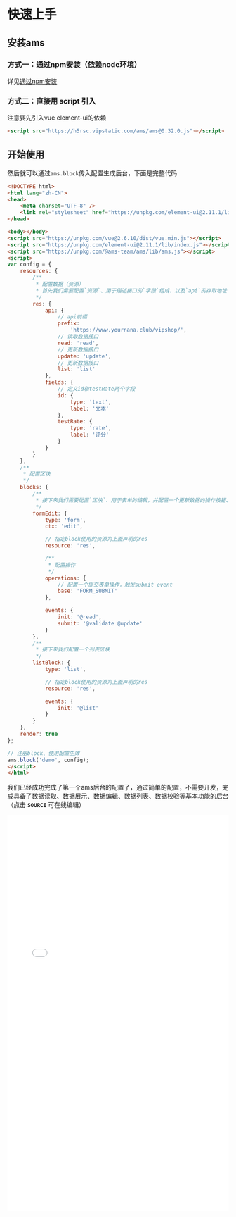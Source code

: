 # 快速上手

## 安装ams

### 方式一：通过npm安装（依赖node环境）
详见[通过npm安装](./npm.md)

### 方式二：直接用 script 引入

注意要先引入vue element-ui的依赖

```html
<script src="https://h5rsc.vipstatic.com/ams/ams@0.32.0.js"></script>
```


## 开始使用


然后就可以通过`ams.block`传入配置生成后台，下面是完整代码

```html
<!DOCTYPE html>
<html lang="zh-CN">
<head>
    <meta charset="UTF-8" />
    <link rel="stylesheet" href="https://unpkg.com/element-ui@2.11.1/lib/theme-chalk/index.css"/>
</head>

<body></body>
<script src="https://unpkg.com/vue@2.6.10/dist/vue.min.js"></script>
<script src="https://unpkg.com/element-ui@2.11.1/lib/index.js"></script>
<script src="https://unpkg.com/@ams-team/ams/lib/ams.js"></script>
<script>
var config = {
    resources: {
        /**
         * 配置数据（资源）
         * 首先我们需要配置`资源`、用于描述接口的`字段`组成、以及`api`的存取地址
         */
        res: {
            api: {
                // api前缀
                prefix:
                    'https://www.yournana.club/vipshop/',
                // 读取数据接口
                read: 'read',
                // 更新数据接口
                update: 'update',
                // 更新数据接口
                list: 'list'
            },
            fields: {
                // 定义id和testRate两个字段
                id: {
                    type: 'text',
                    label: '文本'
                },
                testRate: {
                    type: 'rate',
                    label: '评分'
                }
            }
        }
    },
    /**
     * 配置区块
     */
    blocks: {
        /**
         * 接下来我们需要配置`区块`、用于表单的编辑，并配置一个更新数据的操作按钮、并进行数据校验
         */
        formEdit: {
            type: 'form',
            ctx: 'edit',

            // 指定block使用的资源为上面声明的res
            resource: 'res',

            /**
             * 配置操作
             */
            operations: {
                // 配置一个提交表单操作，触发submit event
                base: 'FORM_SUBMIT'
            },

            events: {
                init: '@read',
                submit: '@validate @update'
            }
        },
        /**
         * 接下来我们配置一个列表区块
         */
        listBlock: {
            type: 'list',

            // 指定block使用的资源为上面声明的res
            resource: 'res',

            events: {
                init: '@list'
            }
        }
    },
    render: true
};

// 注册block、使用配置生效
ams.block('demo', config);
</script>
</html>

```

我们已经成功完成了第一个ams后台的配置了，通过简单的配置，不需要开发，完成具备了数据读取、数据展示、数据编辑、数据列表、数据校验等基本功能的后台（点击 **`SOURCE`** 可在线编辑）

<iframe width="100%" height="900" src="//jsrun.net/sehKp/embedded/result,js/dark/" allowfullscreen="allowfullscreen" frameborder="0"></iframe>